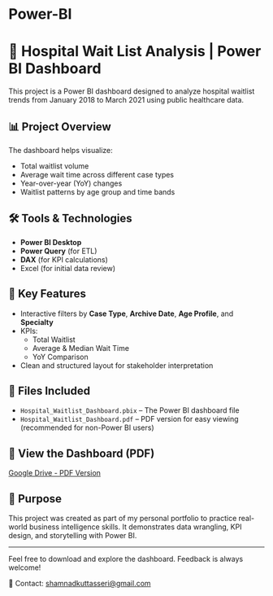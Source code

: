 # Power-BI

# 🏥 Hospital Wait List Analysis | Power BI Dashboard

This project is a Power BI dashboard designed to analyze hospital waitlist trends from January 2018 to March 2021 using public healthcare data.

## 📊 Project Overview

The dashboard helps visualize:
- Total waitlist volume
- Average wait time across different case types
- Year-over-year (YoY) changes
- Waitlist patterns by age group and time bands

## 🛠️ Tools & Technologies
- **Power BI Desktop**
- **Power Query** (for ETL)
- **DAX** (for KPI calculations)
- Excel (for initial data review)

## 🎯 Key Features
- Interactive filters by **Case Type**, **Archive Date**, **Age Profile**, and **Specialty**
- KPIs:
  - Total Waitlist
  - Average & Median Wait Time
  - YoY Comparison
- Clean and structured layout for stakeholder interpretation

## 📁 Files Included
- `Hospital_Waitlist_Dashboard.pbix` – The Power BI dashboard file
- `Hospital_Waitlist_Dashboard.pdf` – PDF version for easy viewing (recommended for non-Power BI users)

## 📎 View the Dashboard (PDF)
[Google Drive - PDF Version](https://drive.google.com/file/d/1sJq1TuAM5J7eHbxogXmJiDj-NEAXu_Cd/view?usp=drive_link)

## 🚀 Purpose
This project was created as part of my personal portfolio to practice real-world business intelligence skills. It demonstrates data wrangling, KPI design, and storytelling with Power BI.

---

Feel free to download and explore the dashboard. Feedback is always welcome!

📧 Contact: [shamnadkuttasseri@gmail.com](mailto:shamnadkuttasseri@gmail.com)

